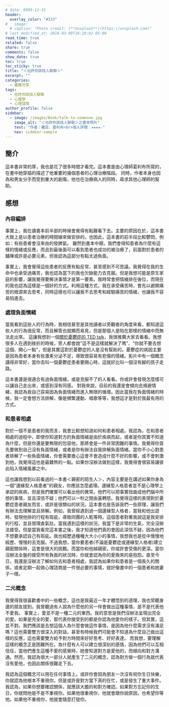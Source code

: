 ```yaml
---
# date: 9999-12-31
header:
  overlay_color: "#333"
#   image: 
  # caption: "Photo credit: [**Unsplash**](https://unsplash.com)"
# last_modified_at: 2016-03-09T16:20:02-05:00
read_time: true
related: false
share: true
comments: false
show_date: true
toc: true
toc_sticky: true
title: "＜也許你該找人聊聊＞"
excerpt: ""
categories:
  - 書籍分享
tags:
  - 也許你該找人聊聊
  - 心理學
  - 心理諮商
author_profile: false
sidebar:
  - image: /images/Book/talk-to-someone.jpg
    image_alt: "＜也許你該找人聊聊＞之書本照片"
    text: "作者：蘿蕊．葛利布<br>個人評價：★★★★☆"
    nav: sidebar-sample
---
```

## 簡介
這本書非常的厚，我也是花了很多時間才看完。這本書是由心理師葛利布所寫的，在書中她穿插的描述了他重要的幾個患者的心理治療階段。
同時，作者本身也因為和男友分手而受到重大的創傷，他也在治療病人的同時，尋求其他心理師的幫助。

## 感想
### 內容編排
事實上，我在讀書本前半部的時候會覺得有點難看下去。主要的原因在於，這本書大致上是以患者治療的時間線來做安排的。也因此，這本書的前半段比較鬱悶，例如：有些患者會沒來由的發脾氣。
雖然到書本中期，我們會得知患者為什麼有這樣的情緒或反應，而且到最後面可以看到患者也成功的被治療了，前面對於患者的鋪陳或許是必要元素，但我認為這部分有點太過負面。

事實上，我會覺得這些患者的反應有點反常，甚至感到不可思議。我覺得在我的生命中也承受過痛苦，我也認為當下的我也欠缺能力去克服。但是我想可能是原生家庭的影響，讓我覺得要解決事情才是第一要素。我時常會把情緒排在後位，而現在的我也認為這樣是一個好的方式。利用這種方式，我在承受痛苦時，會先以避開痛苦的根源來去思考，同時這樣也可以讓我不去思考和經驗痛苦的情緒，也讓我不容易陷進去。

### 處理負面情緒
當我看到這些人的行為時，我相信甚至是其他讀者以旁觀者的角度來看，都知道這些人的行為很反常，而且解答也就顯而易見，但是那個人是陷在那樣的情緒中而無法走出來。
這讓我想到一個[關於憂鬱症的 TED talk](https://www.youtube.com/watch?v=xrG3ZvNwBRA)，我很推薦大家去看看。我想很多人在遇到挫折的時候，旁人都會說"這不是這樣就解決了嗎"、"你就不要去想這個、開心一點"，但是其實這對於憂鬱症的人是沒有幫助的。憂鬱症的病因主要是因為患者本身有些激素分泌不足，導致很容易有悲傷的情緒。影片中有一個概念講得非常好，當你去叫一個憂鬱症患者要開心時，這就好比叫一個沒有腳的孩子走路。

這本書還是很適合有過負面情緒，或是克服不了的人看看。你或許會發現怎麼樣可以讓自己走出來，或感到深有同感。
對我來說，目前的我還是會傾向去規避情緒，我認為我自己容易因為負面情緒而進入無限的循環。因此當我在負面情緒的時候，我一定會想方法排解，像是頻繁運動、唱歌等等，我想這才是對於我最有用的方式。

### 和患者相處
對於一個不是患者的我而言，我會比較想知道如何和患者相處。我認為，在和患者相處的過程中，即使你知道對方的負面情緒是由於疾病而起，或者是你其實不知道為什麼，但是你還是要無限的包容他，那將會是一件非常困難的事情。我覺得你首先要做到自己沒有負面情緒，或者是你有辦法自我排解負面情緒。當你不小心對患者排解了一些負面情緒，你會需要擔心這會不會造成什麼不好的影響，或不會刺激到他，我覺得這也是最難熬的一點。如果你沒辦法做到這樣，我覺得會很容易讓彼此陷入情緒風暴之中。

這也讓我想到以前看過的一本書＜親密的陌生人＞，內容主要是在講述如果你身為一個"邊緣型人格患者"的親友，你應該怎麼處理。邊緣型人格患者並不是心理學上承認的疾病，但是我們確實可以看出他的異常。他們可以把事實扭曲成他們腦中所想的事情，並且深信不疑；他們可以一秒之間由喜轉怒。我覺得這樣的表現對於憂鬱症患者親友而言，或許是很類似的狀況。這本書也是告訴我們一些原理，讓我們有辦法去理解並且排解。例如，我曾經遇到過一個邊緣型人格者，當我和他出遊時，發現他排的行程有瑕疵，導致同團的人乾等時。這個患者對著我說這是我安排的行程，並且很理直氣壯。當我遇到這樣的狀況，我當下是非常的生氣，完全沒辦法接受。但是當我看完這本書之後，我才知道他們真的會因此深信不疑，因為他們不想要承認自己有瑕疵。我也經歷過種種大大小小的事情，我想我也是從中慢慢地經歷、慢慢的去克服。不過我想，當你要患者(不論是憂鬱症或邊緣型人格者)建立親密關係時，這會是很大的挑戰。而當你和他越親密，你或許會受傷的更深。當你沒辦法全盤的接受所有負面的狀況時，你就會認為你的愛換來的是抱怨。直至今日，我還是沒辦法了解如何去和患者相處，我認為如果你和患者是一個長久的關係，或者定期一起做心理諮商是一件很必要的事情，就好像書中的一個患者和她妻子一樣。

### 二元概念
我覺得我很喜歡書中的一些概念，這也是我最近一年才體悟到的道理，我也常聽身邊的朋友提到。我曾聽過有人說為什麼他的另一伴會做出這種事情，是不是代表他不愛我。
事實上，愛並不是一種二元的東西。我的意思是我們沒辦法呈現出完全的愛。如果是完全的愛，那代表你接受到的都是你認為他愛你的樣子。但其實，這並不對。我們應該是去想這個人為什麼會做這件事情，是因為他什麼需求沒有滿足嗎？這也需要雙方很深入的對話，甚至有時候我們可能會不知道為什麼自己做出這樣的反應，這也需要雙方給予對方時間來好好思考、好好表達。
而我想，要理解這樣的概念正是困難所在。為什麼有人可以建立很深刻的感情，因為他們可以互相信任，當他們產生這種不愛的感覺時，她會知道對方是愛他的，而傾向和對方溝通。然而，我認為很大一部分人就產生了二元的概念，認為對方做一個行為就代表沒有愛他，也因此關係很難走下去。

我認為這個概念可以用在任何事情上。或許你會因為朋友一次沒有祝你生日快樂，你就認為他根本不重視你。但是或許是對方當下真的在忙，或是發生了重大事件。我認為，如果你想要確認關係，就應該大膽的和對方確認。如果對方忘記你的生日，你就問他是不是不重視你。如果他很重視你，他就會跟你說原因，也希望你等他。如果他不重視你，他就會隨意打發你。